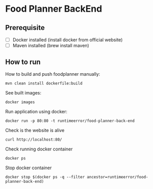 # Food Planner BackEnd
## Prerequisite
- [ ] Docker installed (install docker from official website)
- [ ] Maven installed (brew install maven)

## How to run
How to build and push foodplanner manually:
```
mvn clean install dockerfile:build
```

See built images:
```
docker images
```

Run application using docker:
```
docker run -p 80:80 -t runtimeerror/food-planner-back-end
```

Check is the website is alive
```
curl http://localhost:80/
```

Check running docker container
```
docker ps
```

Stop docker container
```
docker stop $(docker ps -q --filter ancestor=runtimeerror/food-planner-back-end)
```